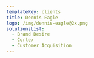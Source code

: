 ```yaml
---
templateKey: clients
title: Dennis Eagle
logo: /img/dennis-eagle@2x.png
solutionsList:
  - Brand Desire
  - Cortex
  - Customer Acquisition
---
```


